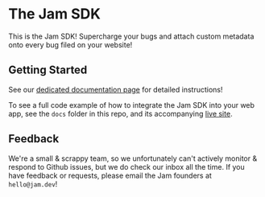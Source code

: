 # The Jam SDK

This is the Jam SDK! Supercharge your bugs and attach custom metadata onto every bug filed on your website!

## Getting Started

See our [dedicated documentation page](https://jam.dev/docs/product-features/dev-tools/jam.metadata) for detailed instructions!

To see a full code example of how to integrate the Jam SDK into your web app, see the `docs` folder in this repo, and its accompanying [live site](https://strawberry-jam-manufacturers.github.io/sdk/).

## Feedback

We're a small & scrappy team, so we unfortunately can't actively monitor & respond to Github issues, but we do check our inbox all the time. If you have feedback or requests, please email the Jam founders at `hello@jam.dev`!
